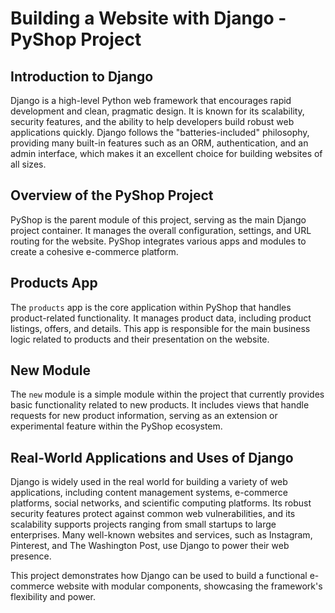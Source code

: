 # Building a Website with Django - PyShop Project

## Introduction to Django
Django is a high-level Python web framework that encourages rapid development and clean, pragmatic design. It is known for its scalability, security features, and the ability to help developers build robust web applications quickly. Django follows the "batteries-included" philosophy, providing many built-in features such as an ORM, authentication, and an admin interface, which makes it an excellent choice for building websites of all sizes.

## Overview of the PyShop Project
PyShop is the parent module of this project, serving as the main Django project container. It manages the overall configuration, settings, and URL routing for the website. PyShop integrates various apps and modules to create a cohesive e-commerce platform.

## Products App
The `products` app is the core application within PyShop that handles product-related functionality. It manages product data, including product listings, offers, and details. This app is responsible for the main business logic related to products and their presentation on the website.

## New Module
The `new` module is a simple module within the project that currently provides basic functionality related to new products. It includes views that handle requests for new product information, serving as an extension or experimental feature within the PyShop ecosystem.

## Real-World Applications and Uses of Django
Django is widely used in the real world for building a variety of web applications, including content management systems, e-commerce platforms, social networks, and scientific computing platforms. Its robust security features protect against common web vulnerabilities, and its scalability supports projects ranging from small startups to large enterprises. Many well-known websites and services, such as Instagram, Pinterest, and The Washington Post, use Django to power their web presence.

This project demonstrates how Django can be used to build a functional e-commerce website with modular components, showcasing the framework's flexibility and power.
